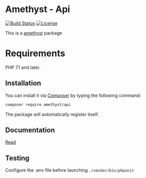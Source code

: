 # Amethyst - Api

[![Build Status](https://travis-ci.org/amethyst/api.svg?branch=master)](https://travis-ci.org/amethyst/api)
[![License](https://img.shields.io/badge/License-MIT-yellow.svg)](https://opensource.org/licenses/MIT)

This is a [amethyst](https://github.com/railken/amethyst) package

# Requirements

PHP 7.1 and later.

## Installation

You can install it via [Composer](https://getcomposer.org/) by typing the following command:

```bash
composer require amethyst/api
```

The package will automatically register itself.

## Documentation

[Read](docs/index.md)

## Testing

Configure the .env file before launching `./vendor/bin/phpunit`